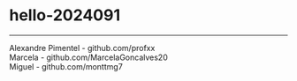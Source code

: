 # hello-2024091
------------------
Alexandre Pimentel - github.com/profxx
<br>
Marcela - github.com/MarcelaGoncalves20
<br>
Miguel - github.com/monttmg7
